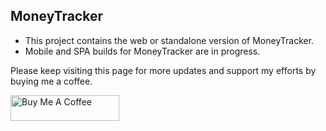 ## MoneyTracker

- This project contains the web or standalone version of MoneyTracker. 
- Mobile and SPA builds for MoneyTracker are in progress. 

Please keep visiting this page for more updates and support my efforts by buying me a coffee. 

<a href="https://www.buymeacoffee.com/bimalendu" target="_blank"><img src="https://cdn.buymeacoffee.com/buttons/default-orange.png" alt="Buy Me A Coffee" height="41" width="174"></a>